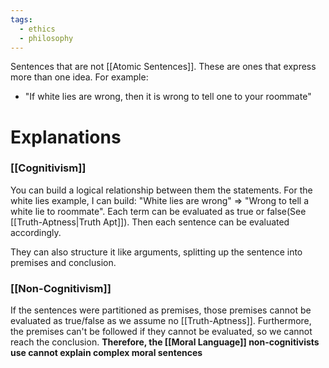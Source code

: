 ```yaml
---
tags:
  - ethics
  - philosophy
---
```

Sentences that are not [[Atomic Sentences]].
These are ones that express more than one idea.
For example:
- "If white lies are wrong, then it is wrong to tell one to your roommate"
# Explanations
### [[Cognitivism]]
You can build a logical relationship between them the statements.
For the white lies example, I can build:
"White lies are wrong" $\Rightarrow$ "Wrong to tell a white lie to roommate".
Each term can be evaluated as true or false(See [[Truth-Aptness|Truth Apt]]). Then each sentence can be evaluated accordingly.

They can also structure it like arguments, splitting up the sentence into premises and conclusion.
### [[Non-Cognitivism]]
If the sentences were partitioned as premises, those premises cannot be evaluated as true/false as we assume no [[Truth-Aptness]]. Furthermore, the premises can't be followed if they cannot be evaluated, so we cannot reach the conclusion.
**Therefore, the [[Moral Language]] non-cognitivists use cannot explain complex moral sentences**